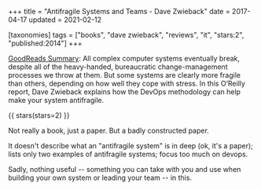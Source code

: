 +++
title = "Antifragile Systems and Teams - Dave Zwieback"
date = 2017-04-17
updated = 2021-02-12

[taxonomies]
tags = ["books", "dave zwieback", "reviews", "it", "stars:2", "published:2014"]
+++

[GoodReads Summary](https://www.goodreads.com/book/show/22466476-antifragile-systems-and-teams):
All complex computer systems eventually break, despite all of the
heavy-handed, bureaucratic change-management processes we throw at them. But
some systems are clearly more fragile than others, depending on how well they
cope with stress. In this O’Reilly report, Dave Zwieback explains how the
DevOps methodology can help make your system antifragile.

<!-- more --> 

{{ stars(stars=2) }}

Not really a book, just a paper. But a badly constructed paper.

It doesn't describe what an "antifragile system" is in deep (ok, it's a
paper); lists only two examples of antifragile systems; focus too much on
devops.

Sadly, nothing useful -- something you can take with you and use when building
your own system or leading your team -- in this.
